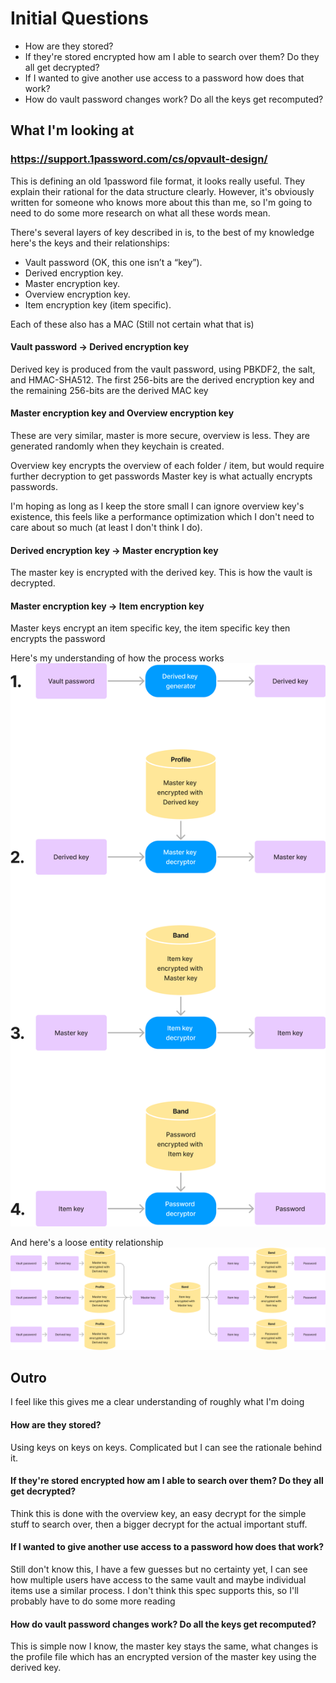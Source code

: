 # Initial Questions
- How are they stored?
- If they're stored encrypted how am I able to search over them? Do they all get decrypted?
- If I wanted to give another use access to a password how does that work?
- How do vault password changes work? Do all the keys get recomputed?

## What I'm looking at
### https://support.1password.com/cs/opvault-design/
This is defining an old 1password file format, it looks really useful. 
They explain their rational for the data structure clearly. 
However, it's obviously written for someone who knows more about this than me, 
so I'm going to need to do some more research on what all these words mean.

There's several layers of key described in is, to the best of my knowledge
here's the keys and their relationships:

- Vault password (OK, this one isn’t a “key”).
- Derived encryption key.
- Master encryption key.
- Overview encryption key.
- Item encryption key (item specific).

Each of these also has a MAC (Still not certain what that is)

#### Vault password -> Derived encryption key
Derived key is produced from the vault password, using PBKDF2, the salt, and HMAC-SHA512. 
The first 256-bits are the derived encryption key and the remaining 256-bits are the derived MAC key

#### Master encryption key and Overview encryption key
These are very similar, master is more secure, overview is less.
They are generated randomly when they keychain is created.

Overview key encrypts the overview of each folder / item, but would require further decryption to get passwords
Master key is what actually encrypts passwords.

I'm hoping as long as I keep the store small I can ignore overview key's existence, 
this feels like a performance optimization which I don't need to care about so much (at least I don't think I do). 

#### Derived encryption key -> Master encryption key
The master key is encrypted with the derived key. This is how the vault is decrypted.

#### Master encryption key -> Item encryption key
Master keys encrypt an item specific key, the item specific key then encrypts the password

Here's my understanding of how the process works
![1-process.png](1-process.png)

And here's a loose entity relationship
![1-entities.png](1-entities.png)

## Outro
I feel like this gives me a clear understanding of roughly what I'm doing

#### How are they stored?
Using keys on keys on keys. Complicated but I can see the rationale behind it.

#### If they're stored encrypted how am I able to search over them? Do they all get decrypted?
Think this is done with the overview key, an easy decrypt for the simple stuff to search over, 
then a bigger decrypt for the actual important stuff.

#### If I wanted to give another use access to a password how does that work?
Still don't know this, I have a few guesses but no certainty yet, I can see how multiple users
have access to the same vault and maybe individual items use a similar process. I don't think this spec
supports this, so I'll probably have to do some more reading

#### How do vault password changes work? Do all the keys get recomputed?
This is simple now I know, the master key stays the same, what changes is the profile file which has
an encrypted version of the master key using the derived key.
